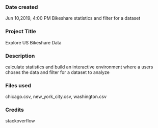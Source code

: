 ### Date created
Jun 10,2019,   4:00 PM
Bikeshare statistics and filter for a dataset
### Project Title
Explore US Bikeshare Data

### Description
calculate statistics and build an interactive environment where a users choses the data and filter for a dataset to analyze


### Files used
chicago.csv, new_york_city.csv, washington.csv

### Credits
stackoverflow
